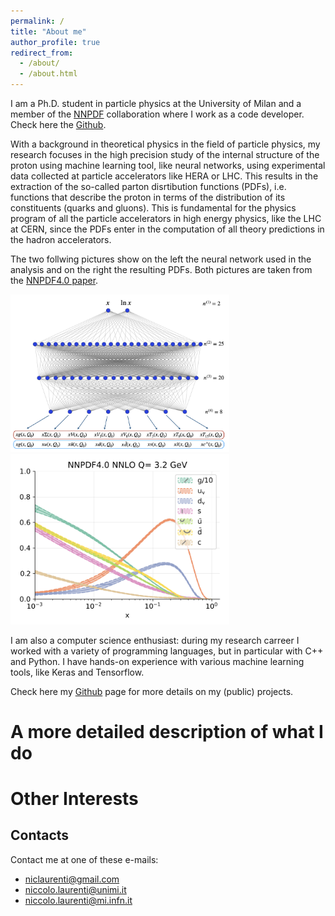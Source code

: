 ```yaml
---
permalink: /
title: "About me"
author_profile: true
redirect_from: 
  - /about/
  - /about.html
---
```


I am a Ph.D. student in particle physics at the University of Milan and a member of the [NNPDF](https://nnpdf.mi.infn.it) collaboration
where I work as a code developer. Check here the [Github](https://github.com/NNPDF).

With a background in theoretical physics in the field of particle physics, my research focuses in the high precision study of the internal
structure of the proton using machine learning tool, like neural networks, using experimental data collected at particle accelerators
like HERA or LHC.
This results in the extraction of the so-called parton disrtibution functions (PDFs), i.e. functions that describe the proton in terms of
the distribution of its constituents (quarks and gluons).
This is fundamental for the physics program of all the particle accelerators in high energy physics, like the LHC at CERN, since the PDFs
enter in the computation of all theory predictions in the hadron accelerators.

The two follwing pictures show on the left the neural network used in the analysis and on the right the resulting PDFs.
Both pictures are taken from the [NNPDF4.0 paper](https://inspirehep.net/literature/1918284).

<img src="images/neuralnetwork.png" alt="Neural network used in the analysis." width="350">
<img src="images/PDFs.png" alt="PDFs." width="350">


I am also a computer science enthusiast: during my research carreer I worked with a variety of programming languages, but in particular
with C++ and Python.
I have hands-on experience with various machine learning tools, like Keras and Tensorflow.

Check here my [Github](https://github.com/niclaurenti) page for more details on my (public) projects.


A more detailed description of what I do
======


Other Interests
======



Contacts
------
Contact me at one of these e-mails:
- [niclaurenti@gmail.com](mailto:niclaurenti@gmail.com)
- [niccolo.laurenti@unimi.it](mailto:niccolo.laurenti@unimi.it)
- [niccolo.laurenti@mi.infn.it](mailto:niccolo.laurenti@mi.infn.it)
